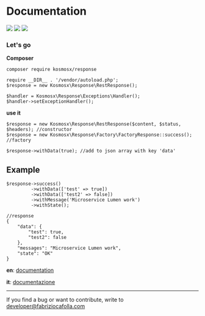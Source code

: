 # Documentation 
![](https://img.shields.io/badge/version-1.0.2-green.svg) 
![](https://img.shields.io/badge/Laravel->=7.1-blue.svg) 
![](https://img.shields.io/badge/Symfony->=4.2-blue.svg) 

### Let's go
**Composer**

    composer require kosmosx/response

    require __DIR__ . '/vendor/autoload.php';
    $response = new Kosmosx\Response\RestResponse();

    $handler = Kosmosx\Response\Exceptions\Handler();
    $handler->setExceptionHandler();  

**use it**

    $response = new Kosmosx\Response\RestResponse($content, $status, $headers); //constructor
    $response = new Kosmosx\Response\Factory\FactoryResponse::success(); //factory
    
    $response->withData(true); //add to json array with key 'data'
    
## Example

    $response->success()
             ->withData(['test' => true])
             ->withData(['test2' => false])
             ->withMessage('Microservice Lumen work')
             ->withState();
    
    //response 				
    {
        "data": {
            "test": true,
            "test2": false
        },
        "messages": "Microservice Lumen work",
        "state": "OK"
    }
    
**en**: [documentation](https://github.com/FabrizioCafolla/response-http/wiki/Response-http-documentation)

**it**: [documentazione](https://github.com/FabrizioCafolla/response-http/wiki/Documentazione-response-http)

***

If you find a bug or want to contribute, write to developer@fabriziocafolla.com
